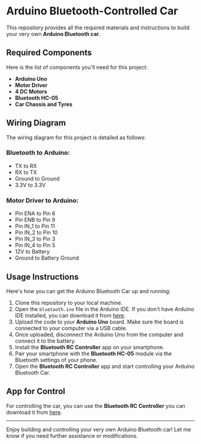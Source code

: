 # Arduino Bluetooth-Controlled Car

This repository provides all the required materials and instructions to build your very own **Arduino Bluetooth car**.

## Required Components

Here is the list of components you'll need for this project:

- **Arduino Uno**
- **Motor Driver**
- **4 DC Motors**
- **Bluetooth HC-05**
- **Car Chassis and Tyres**

## Wiring Diagram

The wiring diagram for this project is detailed as follows:

### Bluetooth to Arduino:

- TX to RX
- RX to TX
- Ground to Ground
- 3.3V to 3.3V

### Motor Driver to Arduino:
- Pin ENA to Pin 6
- Pin ENB to Pin 9
- Pin IN_1 to Pin 11
- Pin IN_2 to Pin 10
- Pin IN_3 to Pin 3
- Pin IN_4 to Pin 5
- 12V to Battery
- Ground to Battery Ground

## Usage Instructions

Here's how you can get the Arduino Bluetooth Car up and running:

1. Clone this repository to your local machine.
2. Open the `bluetooth.ino` file in the Arduino IDE. If you don't have Arduino IDE installed, you can download it from [here](https://www.arduino.cc/en/software).
3. Upload the code to your **Arduino Uno** board. Make sure the board is connected to your computer via a USB cable.
4. Once uploaded, disconnect the Arduino Uno from the computer and connect it to the battery.
5. Install the **Bluetooth RC Controller** app on your smartphone.
6. Pair your smartphone with the **Bluetooth HC-05** module via the Bluetooth settings of your phone.
7. Open the **Bluetooth RC Controller** app and start controlling your Arduino Bluetooth Car.

## App for Control

For controlling the car, you can use the **Bluetooth RC Controller** you can download it from [here](https://bluetooth-rc-car.fr.softonic.com/android).

---

Enjoy building and controlling your very own Arduino Bluetooth car! Let me know if you need further assistance or modifications.
